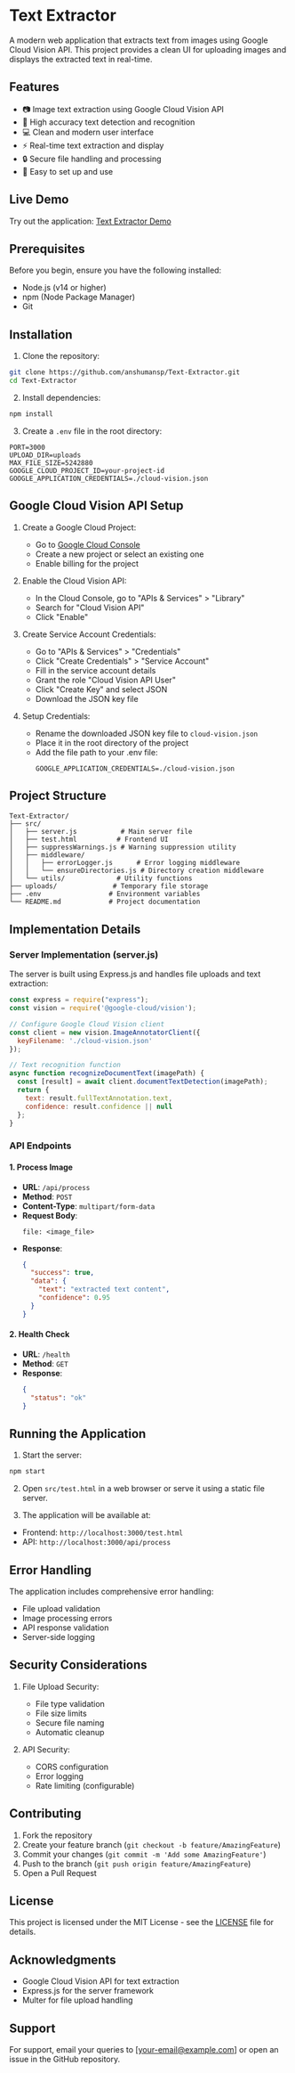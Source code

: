 # Text Extractor

A modern web application that extracts text from images using Google Cloud Vision API. This project provides a clean UI for uploading images and displays the extracted text in real-time.

## Features

- 📷 Image text extraction using Google Cloud Vision API
- 🎯 High accuracy text detection and recognition
- 💻 Clean and modern user interface
- ⚡ Real-time text extraction and display
- 🔒 Secure file handling and processing
- 🚀 Easy to set up and use

## Live Demo

Try out the application: [Text Extractor Demo](https://github.com/anshumansp/Text-Extractor)

## Prerequisites

Before you begin, ensure you have the following installed:
- Node.js (v14 or higher)
- npm (Node Package Manager)
- Git

## Installation

1. Clone the repository:
```bash
git clone https://github.com/anshumansp/Text-Extractor.git
cd Text-Extractor
```

2. Install dependencies:
```bash
npm install
```

3. Create a `.env` file in the root directory:
```env
PORT=3000
UPLOAD_DIR=uploads
MAX_FILE_SIZE=5242880
GOOGLE_CLOUD_PROJECT_ID=your-project-id
GOOGLE_APPLICATION_CREDENTIALS=./cloud-vision.json
```

## Google Cloud Vision API Setup

1. Create a Google Cloud Project:
   - Go to [Google Cloud Console](https://console.cloud.google.com/)
   - Create a new project or select an existing one
   - Enable billing for the project

2. Enable the Cloud Vision API:
   - In the Cloud Console, go to "APIs & Services" > "Library"
   - Search for "Cloud Vision API"
   - Click "Enable"

3. Create Service Account Credentials:
   - Go to "APIs & Services" > "Credentials"
   - Click "Create Credentials" > "Service Account"
   - Fill in the service account details
   - Grant the role "Cloud Vision API User"
   - Click "Create Key" and select JSON
   - Download the JSON key file

4. Setup Credentials:
   - Rename the downloaded JSON key file to `cloud-vision.json`
   - Place it in the root directory of the project
   - Add the file path to your .env file:
     ```env
     GOOGLE_APPLICATION_CREDENTIALS=./cloud-vision.json
     ```

## Project Structure

```
Text-Extractor/
├── src/
│   ├── server.js           # Main server file
│   ├── test.html          # Frontend UI
│   ├── suppressWarnings.js # Warning suppression utility
│   ├── middleware/
│   │   ├── errorLogger.js      # Error logging middleware
│   │   └── ensureDirectories.js # Directory creation middleware
│   └── utils/             # Utility functions
├── uploads/              # Temporary file storage
├── .env                 # Environment variables
└── README.md            # Project documentation
```

## Implementation Details

### Server Implementation (server.js)

The server is built using Express.js and handles file uploads and text extraction:

```javascript
const express = require("express");
const vision = require('@google-cloud/vision');

// Configure Google Cloud Vision client
const client = new vision.ImageAnnotatorClient({
  keyFilename: './cloud-vision.json'
});

// Text recognition function
async function recognizeDocumentText(imagePath) {
  const [result] = await client.documentTextDetection(imagePath);
  return {
    text: result.fullTextAnnotation.text,
    confidence: result.confidence || null
  };
}
```

### API Endpoints

#### 1. Process Image
- **URL**: `/api/process`
- **Method**: `POST`
- **Content-Type**: `multipart/form-data`
- **Request Body**:
  ```
  file: <image_file>
  ```
- **Response**:
  ```json
  {
    "success": true,
    "data": {
      "text": "extracted text content",
      "confidence": 0.95
    }
  }
  ```

#### 2. Health Check
- **URL**: `/health`
- **Method**: `GET`
- **Response**:
  ```json
  {
    "status": "ok"
  }
  ```

## Running the Application

1. Start the server:
```bash
npm start
```

2. Open `src/test.html` in a web browser or serve it using a static file server.

3. The application will be available at:
- Frontend: `http://localhost:3000/test.html`
- API: `http://localhost:3000/api/process`

## Error Handling

The application includes comprehensive error handling:
- File upload validation
- Image processing errors
- API response validation
- Server-side logging

## Security Considerations

1. File Upload Security:
   - File type validation
   - File size limits
   - Secure file naming
   - Automatic cleanup

2. API Security:
   - CORS configuration
   - Error logging
   - Rate limiting (configurable)

## Contributing

1. Fork the repository
2. Create your feature branch (`git checkout -b feature/AmazingFeature`)
3. Commit your changes (`git commit -m 'Add some AmazingFeature'`)
4. Push to the branch (`git push origin feature/AmazingFeature`)
5. Open a Pull Request

## License

This project is licensed under the MIT License - see the [LICENSE](LICENSE) file for details.

## Acknowledgments

- Google Cloud Vision API for text extraction
- Express.js for the server framework
- Multer for file upload handling

## Support

For support, email your queries to [your-email@example.com] or open an issue in the GitHub repository. 